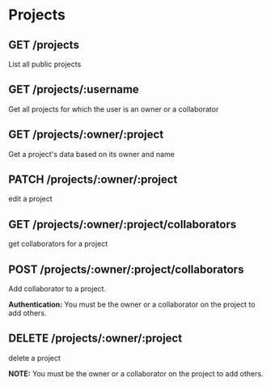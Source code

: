 # Projects

## GET /projects
List all public projects

## GET /projects/:username

  Get all projects for which the user is an owner or a collaborator

## GET /projects/:owner/:project

  Get a project's data based on its owner and name

## PATCH	/projects/:owner/:project

  edit a project

## GET	/projects/:owner/:project/collaborators

  get collaborators for a project

## POST	/projects/:owner/:project/collaborators
  Add collaborator to a project.

  **Authentication:** You must be the owner or a collaborator on the project to add others.

## DELETE	/projects/:owner/:project

  delete a project

  **NOTE:** You must be the owner or a collaborator on the project to add others.
